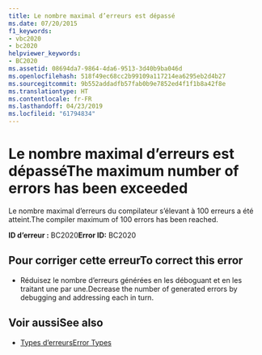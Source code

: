 ```yaml
---
title: Le nombre maximal d’erreurs est dépassé
ms.date: 07/20/2015
f1_keywords:
- vbc2020
- bc2020
helpviewer_keywords:
- BC2020
ms.assetid: 08694da7-9864-4da6-9513-3d40b9ba046d
ms.openlocfilehash: 518f49ec68cc2b99109a117214ea6295eb2d4b27
ms.sourcegitcommit: 9b552addadfb57fab0b9e7852ed4f1f1b8a42f8e
ms.translationtype: HT
ms.contentlocale: fr-FR
ms.lasthandoff: 04/23/2019
ms.locfileid: "61794834"
---
```

# <a name="the-maximum-number-of-errors-has-been-exceeded"></a><span data-ttu-id="c9f43-102">Le nombre maximal d’erreurs est dépassé</span><span class="sxs-lookup"><span data-stu-id="c9f43-102">The maximum number of errors has been exceeded</span></span>
<span data-ttu-id="c9f43-103">Le nombre maximal d’erreurs du compilateur s’élevant à 100 erreurs a été atteint.</span><span class="sxs-lookup"><span data-stu-id="c9f43-103">The compiler maximum of 100 errors has been reached.</span></span>  
  
 <span data-ttu-id="c9f43-104">**ID d’erreur :** BC2020</span><span class="sxs-lookup"><span data-stu-id="c9f43-104">**Error ID:** BC2020</span></span>  
  
## <a name="to-correct-this-error"></a><span data-ttu-id="c9f43-105">Pour corriger cette erreur</span><span class="sxs-lookup"><span data-stu-id="c9f43-105">To correct this error</span></span>  
  
- <span data-ttu-id="c9f43-106">Réduisez le nombre d’erreurs générées en les déboguant et en les traitant une par une.</span><span class="sxs-lookup"><span data-stu-id="c9f43-106">Decrease the number of generated errors by debugging and addressing each in turn.</span></span>  
  
## <a name="see-also"></a><span data-ttu-id="c9f43-107">Voir aussi</span><span class="sxs-lookup"><span data-stu-id="c9f43-107">See also</span></span>

- [<span data-ttu-id="c9f43-108">Types d’erreurs</span><span class="sxs-lookup"><span data-stu-id="c9f43-108">Error Types</span></span>](../../visual-basic/programming-guide/language-features/error-types.md)
